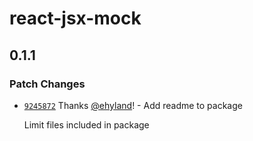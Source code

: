 # react-jsx-mock

## 0.1.1

### Patch Changes

- [`9245872`](https://github.com/ehyland/react-jsx-mock/commit/9245872783b45e56ec5887c6b22483e22b432773) Thanks [@ehyland](https://github.com/ehyland)! - Add readme to package

  Limit files included in package
